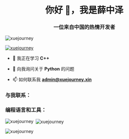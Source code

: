 <h1 align="center">你好 👋，我是薛中泽</h1>
<h3 align="center">一位来自中国的热情开发者</h3>

<p align="left"> <img src="https://komarev.com/ghpvc/?username=xuejourney&label=个人资料浏览次数&color=0e75b6&style=flat" alt="xuejourney" /> </p>

<p align="left"> <a href="https://github.com/ryo-ma/github-profile-trophy"><img src="https://github-profile-trophy.vercel.app/?username=xuejourney" alt="xuejourney" /></a> </p>

- 🌱 我正在学习 **C++**

- 💬 向我询问关于 **Python** 的问题

- 📫 如何联系我 **admin@xuejourney.xin**

<h3 align="left">与我联系：</h3>
<p align="left">
</p>

<h3 align="left">编程语言和工具：</h3>
<p><img align="left" src="https://github-readme-stats.vercel.app/api/top-langs?username=xuejourney&show_icons=true&theme=dark&locale=en&layout=compact" alt="xuejourney" /></p>

<p>&nbsp;<img align="center" src="https://github-readme-stats.vercel.app/api?username=xuejourney&show_icons=true&theme=dark&locale=en" alt="xuejourney" /></p>

<p><img align="center" src="https://github-readme-streak-stats.herokuapp.com/?user=xuejourney&theme=dark" alt="xuejourney" /></p>
